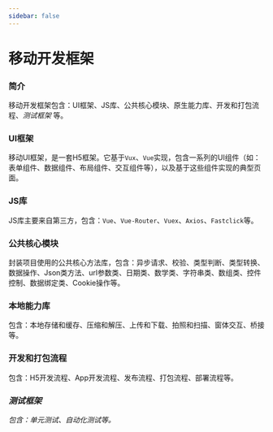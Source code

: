 ```yaml
---
sidebar: false
---
```


移动开发框架
===========

### 简介

移动开发框架包含：UI框架、JS库、公共核心模块、原生能力库、开发和打包流程、*测试框架* 等。

### UI框架

移动UI框架，是一套H5框架。它基于`Vux`、`Vue`实现，包含一系列的UI组件（如：表单组件、数据组件、布局组件、交互组件等），以及基于这些组件实现的典型页面。

### JS库

JS库主要来自第三方，包含：`Vue`、`Vue-Router`、`Vuex`、`Axios`、`Fastclick`等。

### 公共核心模块

封装项目使用的公共核心方法库，包含：异步请求、校验、类型判断、类型转换、数据操作、Json类方法、url参数类、日期类、数学类、字符串类、数组类、控件控制、数据绑定类、Cookie操作等。

### 本地能力库

包含：本地存储和缓存、压缩和解压、上传和下载、拍照和扫描、窗体交互、桥接等。

### 开发和打包流程

包含：H5开发流程、App开发流程、发布流程、打包流程、部署流程等。

### *测试框架*

*包含：单元测试、自动化测试等。*